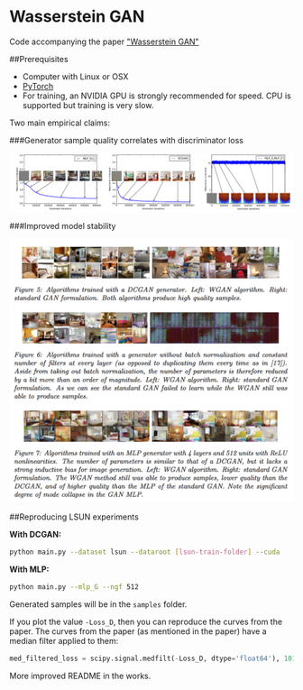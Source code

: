 Wasserstein GAN
===============

Code accompanying the paper ["Wasserstein GAN"](https://arxiv.org/abs/1701.07875)

##Prerequisites

- Computer with Linux or OSX
- [PyTorch](http://pytorch.org)
- For training, an NVIDIA GPU is strongly recommended for speed. CPU is supported but training is very slow.

Two main empirical claims:

###Generator sample quality correlates with discriminator loss

![gensample](imgs/w_combined.png "sample quality correlates with discriminator loss")

###Improved model stability

![stability](imgs/compare_dcgan.png "stability")


##Reproducing LSUN experiments

**With DCGAN:**

```bash
python main.py --dataset lsun --dataroot [lsun-train-folder] --cuda
```

**With MLP:**

```bash
python main.py --mlp_G --ngf 512
```

Generated samples will be in the `samples` folder.

If you plot the value `-Loss_D`, then you can reproduce the curves from the paper. The curves from the paper (as mentioned in the paper) have a median filter applied to them:

```python
med_filtered_loss = scipy.signal.medfilt(-Loss_D, dtype='float64'), 101)
```

More improved README in the works.
